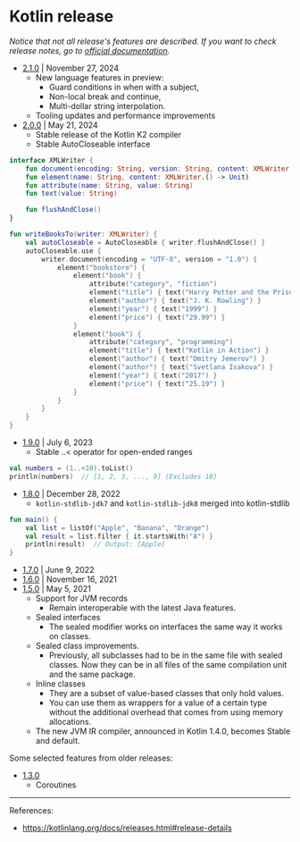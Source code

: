 # Kotlin release

*Notice that not all release's features are described. If you want to check release notes, go to [official documentation](https://kotlinlang.org/docs/home.html).*


- [2.1.0](https://kotlinlang.org/docs/whatsnew21.html) | November 27, 2024
  - New language features in preview:
    - Guard conditions in when with a subject, 
    - Non-local break and continue, 
    - Multi-dollar string interpolation.
  - Tooling updates and performance improvements
- [2.0.0](https://kotlinlang.org/docs/whatsnew20.html) | May 21, 2024
  - Stable release of the Kotlin K2 compiler
  - Stable AutoCloseable interface

```kotlin
interface XMLWriter {
    fun document(encoding: String, version: String, content: XMLWriter.() -> Unit)
    fun element(name: String, content: XMLWriter.() -> Unit)
    fun attribute(name: String, value: String)
    fun text(value: String)

    fun flushAndClose()
}

fun writeBooksTo(writer: XMLWriter) {
    val autoCloseable = AutoCloseable { writer.flushAndClose() }
    autoCloseable.use {
        writer.document(encoding = "UTF-8", version = "1.0") {
            element("bookstore") {
                element("book") {
                    attribute("category", "fiction")
                    element("title") { text("Harry Potter and the Prisoner of Azkaban") }
                    element("author") { text("J. K. Rowling") }
                    element("year") { text("1999") }
                    element("price") { text("29.99") }
                }
                element("book") {
                    attribute("category", "programming")
                    element("title") { text("Kotlin in Action") }
                    element("author") { text("Dmitry Jemerov") }
                    element("author") { text("Svetlana Isakova") }
                    element("year") { text("2017") }
                    element("price") { text("25.19") }
                }
            }
        }
    }
}
```

- [1.9.0](https://kotlinlang.org/docs/whatsnew19.html) | July 6, 2023
  - Stable ..< operator for open-ended ranges

```kotlin
val numbers = (1..<10).toList()
println(numbers)  // [1, 2, 3, ..., 9] (Excludes 10)
```

- [1.8.0](https://kotlinlang.org/docs/whatsnew18.html) | December 28, 2022
  - `kotlin-stdlib-jdk7` and `kotlin-stdlib-jdk8` merged into kotlin-stdlib

```kotlin
fun main() {
    val list = listOf("Apple", "Banana", "Orange")
    val result = list.filter { it.startsWith("A") }
    println(result)  // Output: [Apple]
}
```

- [1.7.0](https://kotlinlang.org/docs/whatsnew17.html) | June 9, 2022
- [1.6.0](https://kotlinlang.org/docs/whatsnew16.html) | November 16, 2021
- [1.5.0](https://blog.jetbrains.com/kotlin/2021/05/kotlin-1-5-0-released/) | May 5, 2021
  - Support for JVM records
    -  Remain interoperable with the latest Java features.
  - Sealed interfaces
    - The sealed modifier works on interfaces the same way it works on classes.
  - Sealed class improvements. 
    - Previously, all subclasses had to be in the same file with sealed classes. Now they can be in all files of the same compilation unit and the same package.
  - Inline classes
    - They are a subset of value-based classes that only hold values. 
    - You can use them as wrappers for a value of a certain type without the additional overhead that comes from using memory allocations.
  - The new JVM IR compiler, announced in Kotlin 1.4.0, becomes Stable and default.

Some selected features from older releases:
- [1.3.0](https://kotlinlang.org/docs/whatsnew13.html)
  - Coroutines

---

References:
- https://kotlinlang.org/docs/releases.html#release-details
